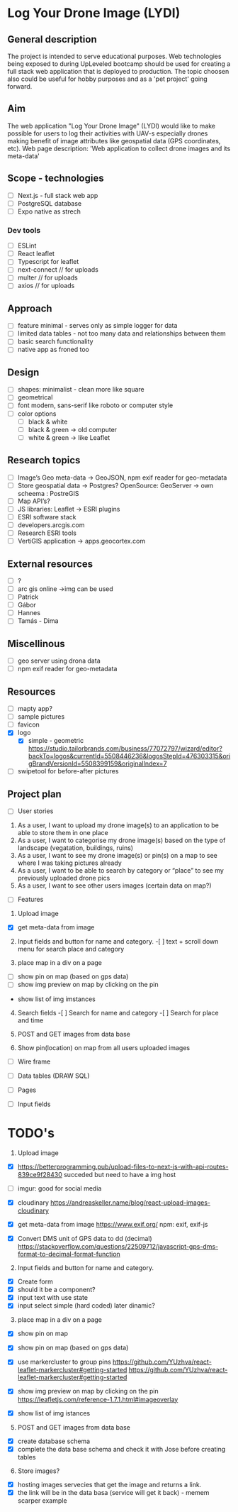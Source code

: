 # Log Your Drone Image (LYDI)

## General description

The project is intended to serve educational purposes. Web technologies being exposed to during UpLeveled bootcamp should be used for creating a full stack web application that is deployed to production. The topic choosen also could be useful for hobby purposes and as a 'pet project' going forward.

## Aim

The web application "Log Your Drone Image" (LYDI) would like to make possible for users to log their activities with UAV-s especially drones making benefit of image attributes like geospatial data (GPS coordinates, etc).
Web page description: 'Web application to collect drone images and its meta-data'

## Scope - technologies

- [ ] Next.js - full stack web app
- [ ] PostgreSQL database
- [ ] Expo native as strech

### Dev tools

- [ ] ESLint
- [ ] React leaflet
- [ ] Typescript for leaflet
- [ ] next-connect // for uploads
- [ ] multer // for uploads
- [ ] axios // for uploads

## Approach

- [ ] feature minimal - serves only as simple logger for data
- [ ] limited data tables - not too many data and relationships between them
- [ ] basic search functionality
- [ ] native app as froned too

## Design

- [ ] shapes: minimalist - clean more like square
- [ ] geometrical
- [ ] font modern, sans-serif like roboto or computer style
- [ ] color options
  - [ ] black & white
  - [ ] black & green -> old computer
  - [ ] white & green -> like Leaflet

## Research topics

- [ ] Image’s Geo meta-data -> GeoJSON, npm exif reader for geo-metadata
- [ ] Store geospatial data -> Postgres? OpenSource: GeoServer -> own scheema : PostreGIS
- [ ] Map API’s?
- [ ] JS libraries: Leaflet -> ESRI plugins
- [ ] ESRI software stack
- [ ] developers.arcgis.com
- [ ] Research ESRI tools
- [ ] VertiGIS application -> apps.geocortex.com

## External resources

- [ ] ?
- [ ] arc gis online ->img can be used
- [ ] Patrick
- [ ] Gábor
- [ ] Hannes
- [ ] Tamás - Dima

## Miscellinous

- [ ] geo server using drona data
- [ ] npm exif reader for geo-metadata

## Resources

- [ ] mapty app?
- [ ] sample pictures
- [ ] favicon
- [x] logo
  - [x] simple - geometric https://studio.tailorbrands.com/business/77072797/wizard/editor?backTo=logos&currentId=5508446236&logosStepId=476303315&origBrandVersionId=5508399159&originalIndex=7
- [ ] swipetool for before-after pictures

## Project plan

- [ ] User stories

1. As a user, I want to upload my drone image(s) to an application to be able to store them in one place
2. As a user, I want to categorise my drone image(s) based on the type of landscape (vegatation, buildings, ruins)
3. As a user, I want to see my drone image(s) or pin(s) on a map to see where I was taking pictures already
4. As a user, I want to be able to search by category or “place” to see my previously uploaded drone pics
5. As a user, I want to see other users images (certain data on map?)

- [ ] Features

1. Upload image

- [x] get meta-data from image

2. Input fields and button for name and category. -[ ] text + scroll down menu for search place and category

3. place map in a div on a page

- [ ] show pin on map (based on gps data)
- [ ] show img preview on map by clicking on the pin
- show list of img imstances

4. Search fields -[ ] Search for name and category -[ ] Search for place and time

5. POST and GET images from data base

6. Show pin(location) on map from all users uploaded images

- [ ] Wire frame

- [ ] Data tables (DRAW SQL)
- [ ] Pages
- [ ] Input fields

# TODO's

1. Upload image

- [x] https://betterprogramming.pub/upload-files-to-next-js-with-api-routes-839ce9f28430
      succeded but need to have a img host
- [ ] imgur: good for social media
- [x] cloudinary https://andreaskeller.name/blog/react-upload-images-cloudinary

- [x] get meta-data from image
      https://www.exif.org/
      npm: exif, exif-js
- [x] Convert DMS unit of GPS data to dd (decimal)
      https://stackoverflow.com/questions/22509712/javascript-gps-dms-format-to-decimal-format-function

2. Input fields and button for name and category.

- [x] Create form
- [x] should it be a component?
- [x] input text with use state
- [x] input select simple (hard coded) later dinamic?

3. place map in a div on a page

- [x] show pin on map
- [x] show pin on map (based on gps data)
- [x] use markercluster to group pins
      https://github.com/YUzhva/react-leaflet-markercluster#getting-started
      https://github.com/YUzhva/react-leaflet-markercluster#getting-started

- [x] show img preview on map by clicking on the pin
      https://leafletjs.com/reference-1.7.1.html#imageoverlay

- [x] show list of img istances

5. POST and GET images from data base

- [x] create database schema
- [x] complete the data base schema and check it with Jose before creating tables

6. Store images?

- [x] hosting images servecies that get the image and returns a link.
- [x] the link will be in the data basa (service will get it back) - memem scarper example
